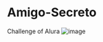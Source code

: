 # Amigo-Secreto
Challenge of Alura 
![image](https://github.com/user-attachments/assets/72517b32-afbf-4eb8-9d3c-6a9c8fc0d903)
